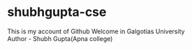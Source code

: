 # shubhgupta-cse
This is my account of Github
Welcome in Galgotias University
<br>
Author - Shubh Gupta(Apna college)
